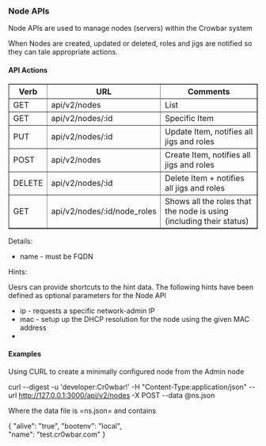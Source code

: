 ### Node APIs

Node APIs are used to manage nodes (servers) within the Crowbar system

When Nodes are created, updated or deleted, roles and jigs are notified so they can tale appropriate actions.

#### API Actions

<table border=1>
<tr><th> Verb </th><th> URL </th><th> Comments </th></tr>
<tr><td> GET  </td>
  <td> api/v2/nodes </td>
  <td> List </td></tr>
<tr><td> GET  </td>
  <td> api/v2/nodes/:id </td>
  <td> Specific Item </td></tr>
<tr><td> PUT  </td>
  <td> api/v2/nodes/:id </td>
  <td> Update Item, notifies all jigs and roles </td></tr>
<tr><td> POST </td>
  <td> api/v2/nodes </td>
  <td> Create Item, notifies all jigs and roles </td></tr>
<tr><td> DELETE </td>
  <td> api/v2/nodes/:id </td>
  <td> Delete Item + notifies all jigs and roles </td></tr>
<tr><td> GET  </td>
  <td> api/v2/nodes/:id/node_roles </td>
  <td> Shows all the roles that the node is using (including their status) </td></tr>

</table>

Details:

* name - must be FQDN


Hints: 

Uesrs can provide shortcuts to the hint data.  The following hints have been defined as optional parameters for the Node API

* ip - requests a specific network-admin IP 
* mac - setup up the DHCP resolution for the node using the given MAC address
* 

#### Examples

Using CURL to create a minimally configured node from the Admin node

  curl --digest -u 'developer:Cr0wbar!' -H "Content-Type:application/json" --url http://127.0.0.1:3000/api/v2/nodes -X POST --data @ns.json

Where the data file is =ns.json= and contains

  {
    "alive": "true", 
    "bootenv": "local",  
    "name": "test.cr0wbar.com"
  }
